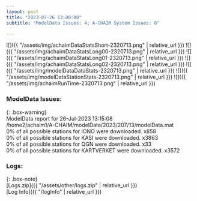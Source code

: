 ```yaml
---
layout: post
title: "2023-07-26 13:00:00"
subtitle: "ModelData Issues: 4; A-CHAIM System Issues: 0"

---
```


![]({{ "/assets/img/achaimDataStatsShort-2320713.png" | relative_url }})
![]({{ "/assets/img/achaimDataStatsLong00-2320713.png" | relative_url }})
![]({{ "/assets/img/achaimDataStatsLong01-2320713.png" | relative_url }})
![]({{ "/assets/img/achaimDataStatsLong02-2320713.png" | relative_url }})
![]({{ "/assets/img/modelDataDataStats-2320713.png" | relative_url }})
![]({{ "/assets/img/modelDataStationStats-2320713.png" | relative_url }})
![]({{ "/assets/img/achaimRunTime-2320713.png" | relative_url }})


### ModelData Issues:  
  
{: .box-warning}  
 ModelData report for 26-Jul-2023 13:15:08   
 /home2/achaim1/A-CHAIM/modelData/2023/207/13/modelData.mat   
 0% of all possible stations for IONO were downloaded. x858   
 0% of all possible stations for KASI were downloaded. x3863   
 0% of all possible stations for QGN were downloaded. x33   
 0% of all possible stations for KARTVERKET were downloaded. x3572   
  


### Logs:  
  
{: .box-note}  
[Logs.zip]({{ "/assets/other/logs.zip" | relative_url }})  
[Log Info]({{ "/logInfo" | relative_url }})  

